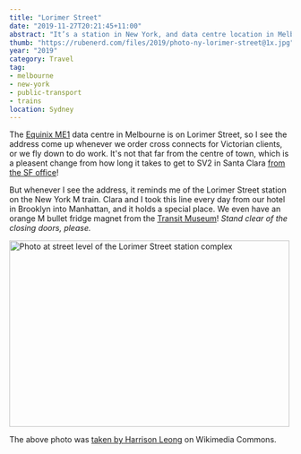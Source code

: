 ```yaml
---
title: "Lorimer Street"
date: "2019-11-27T20:21:45+11:00"
abstract: "It’s a station in New York, and data centre location in Melbourne, Australia. I see the address, and it always makes me smile."
thumb: "https://rubenerd.com/files/2019/photo-ny-lorimer-street@1x.jpg"
year: "2019"
category: Travel
tag:
- melbourne
- new-york
- public-transport
- trains
location: Sydney
---
```

The [Equinix ME1](https://www.equinix.com.au/locations/asia-colocation/australia-colocation/melbourne-data-centers/) data centre in Melbourne is on Lorimer Street, so I see the address come up whenever we order cross connects for Victorian clients, or we fly down to do work. It's not that far from the centre of town, which is a pleasent change from how long it takes to get to SV2 in Santa Clara [from the SF office](https://rubenerd.com/caltrain-stilgherrian-vmisev/)!

But whenever I see the address, it reminds me of the Lorimer Street station on the New York M train. Clara and I took this line every day from our hotel in Brooklyn into Manhattan, and it holds a special place. We even have an orange M bullet fridge magnet from the [Transit Museum](https://www.nytransitmuseumstore.com/)! *Stand clear of the closing doors, please.*

<p><img src="https://rubenerd.com/files/2019/photo-ny-lorimer-street@1x.jpg" srcset="https://rubenerd.com/files/2019/photo-ny-lorimer-street@1x.jpg 1x, https://rubenerd.com/files/2019/photo-ny-lorimer-street@2x.jpg 2x" alt="Photo at street level of the Lorimer Street station complex" style="width:500px; height:333px;" /></p>

The above photo was <a href="https://commons.wikimedia.org/wiki/File:Lorimer_Street_(Jamaica)_-_SW_Stair.JPG">taken by Harrison Leong</a> on Wikimedia Commons.


